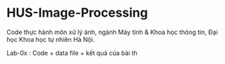 # HUS-Image-Processing

Code thực hành môn xử lý ảnh, ngành Máy tính & Khoa học thông tin, Đại học Khoa học tự nhiên Hà Nội.

Lab-0x : Code + data file + kết quả của bài th
